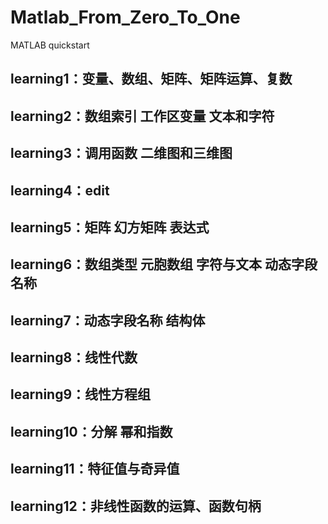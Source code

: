 # Matlab_From_Zero_To_One
MATLAB quickstart

## learning1：变量、数组、矩阵、矩阵运算、复数

## learning2：数组索引 工作区变量 文本和字符

## learning3：调用函数  二维图和三维图

## learning4：edit

## learning5：矩阵 幻方矩阵  表达式 

## learning6：数组类型 元胞数组 字符与文本 动态字段名称

## learning7：动态字段名称 结构体

## learning8：线性代数

## learning9：线性方程组

## learning10：分解 幂和指数

## learning11：特征值与奇异值

## learning12：非线性函数的运算、函数句柄
